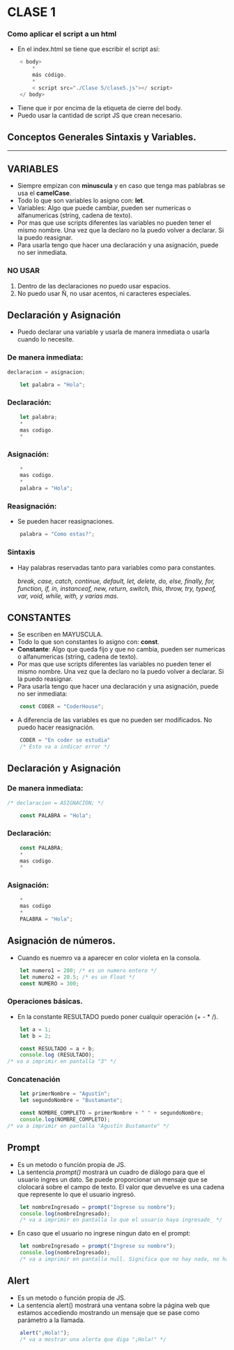 # CLASE 1

### Como aplicar el script a un html
- En el index.html se tiene que escribir el script así:
```javascript
    < body>
        *
        más código.
        *
        < script src="./Clase 5/clase5.js"></ script>
    </ body>
```

- Tiene que ir por encima de la etiqueta de cierre del body.
- Puedo usar la cantidad de script JS que crean necesario.

## Conceptos Generales Sintaxis y Variables.
---
## VARIABLES
- Siempre empizan con __minuscula__ y en caso que tenga mas pablabras se usa el __camelCase__. 
- Todo lo que son variables lo asigno con: __let__.
- Variables: Algo que puede cambiar, pueden ser numericas o alfanumericas (string, cadena de texto).
- Por mas que use scripts diferentes las variables no pueden tener el mismo nombre. Una vez que la declaro no la puedo volver a declarar. Si la puedo reasignar.
- Para usarla tengo que hacer una declaración y una asignación, puede no ser inmediata.

### NO USAR
1. Dentro de las declaraciones no puedo usar espacios.
2. No puedo usar Ñ, no usar acentos, ni caracteres especiales.

## Declaración y Asignación

- Puedo declarar una variable y usarla de manera inmediata o usarla cuando lo necesite.

### De manera inmediata:
```javascript
declaracion = asignacion;
```
```javascript
    let palabra = "Hola";
```
### Declaración:
```javascript
    let palabra;
    *
    mas codigo.
    *
```
### Asignación:
```javascript
    *
    mas codigo.
    *
    palabra = "Hola";
```
### Reasignación:

- Se pueden hacer reasignaciones. 
```javascript
    palabra = "Como estas?";
```
### Sintaxis
- Hay palabras reservadas tanto para variables como para constantes.

    _break, case, catch, continue, default, let, delete, do, else, finally, for, function, if, in, instanceof, new, return, switch, this, throw, try, typeof, var, void, while, with, y varias mas._

## CONSTANTES

- Se escriben en MAYUSCULA.
- Todo lo que son constantes lo asigno con: __const__.
- __Constante__: Algo que queda fijo y que no cambia, pueden ser numericas o alfanumericas (string, cadena de texto).
- Por mas que use scripts diferentes las variables no pueden tener el mismo nombre. Una vez que la declaro no la puedo volver a declarar. Si la puedo reasignar.
- Para usarla tengo que hacer una declaración y una asignación, puede no ser inmediata:
```javascript
    const CODER = "CoderHouse";
```
- A diferencia de las variables es que no pueden ser modificados. No puedo hacer reasignación.

```javascript
    CODER = "En coder se estudia"
    /* Esto va a indicar error */
```
## Declaración y Asignación

### De manera inmediata:
```javascript
/* declaracion = ASIGNACION; */

    const PALABRA = "Hola";
```
### Declaración:
```javascript
    const PALABRA;
    *
    mas codigo.
    *
```
### Asignación:
```javascript
    *
    mas codigo
    *
    PALABRA = "Hola";
```

## Asignación de números.

- Cuando es nuemro va a aparecer en color violeta en la consola.
```javascript
    let numero1 = 200; /* es un numero entero */
    let numero2 = 20.5; /* es un Float */
    const NUMERO = 300;
```
### Operaciones básicas.

- En la constante RESULTADO puedo poner cualquir operación (+ - * /).
```javascript
    let a = 1;
    let b = 2;

    const RESULTADO = a + b;
    console.log (RESULTADO); 
/* va a imprimir en pantalla "3" */
```
### Concatenación
```javascript
    let primerNombre = "Agustín";
    let segundoNombre = "Bustamante";

    const NOMBRE_COMPLETO = primerNombre + " " + segundoNombre;
    console.log(NOMBRE_COMPLETO);
/* va a imprimir en pantalla "Agustín Bustamante" */
```

## Prompt
- Es un metodo o función propia de JS.
- La sentencia _prompt()_ mostrará un cuadro de diálogo para que el usuario ingres un dato. Se puede proporcionar un mensaje que se clolocará sobre el campo de texto. El valor que devuelve es una cadena que represente lo que el usuario ingresó.
```javascript
    let nombreIngresado = prompt("Ingrese su nombre");
    console.log(nombreIngresado); 
    /* va a imprimir en pantalla lo que el usuario haya ingresado_ */
```

- En caso que el usuario no ingrese ningun dato en el prompt:
```javascript
    let nombreIngresado = prompt("Ingrese su nombre");
    console.log(nombreIngresado); 
    /* va a imprimir en pantalla null. Significa que no hay nada, no hay valor */
```
## Alert
- Es un metodo o función propia de JS.
- La sentencia alert() mostrará una ventana sobre la página web que estamos accediendo mostrando un mensaje que se pase como parámetro a la llamada.
```javascript
    alert("¡Hola!");
    /* va a mostrar una alerta que diga "¡Hola!" */
```